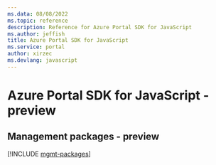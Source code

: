 ```yaml
---
ms.data: 08/08/2022
ms.topic: reference
description: Reference for Azure Portal SDK for JavaScript
ms.author: jeffish
title: Azure Portal SDK for JavaScript
ms.service: portal
author: xirzec
ms.devlang: javascript
---
```

# Azure Portal SDK for JavaScript - preview

## Management packages - preview
[!INCLUDE [mgmt-packages](portal-mgmt-index.md)]